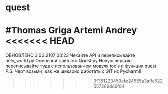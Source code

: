 # quest
#Thomas Griga Artemi Andrey
<<<<<<< HEAD
===
ОБНОВЛЕНО 3.03.2107 00:23
Чекайте API и переписывайте helo_world.py 
Основной файл это Quest.py
Новую версию переписывайте туда с использованием модуля tools и функции quest
P.S.
Черт возьми, как же шикарно работать с GIT из Pycharm!!!
>>>>>>> 3f381223459efe24555a3affa522557269dd9f84
